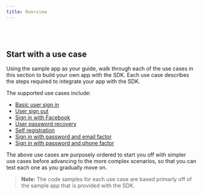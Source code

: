 ```yaml
---
title: Overview
---
```


<ApiLifecycle access="ie" /><br>
<ApiLifecycle access="Limited GA" /><br>

## Start with a use case

Using the sample app as your guide, walk through each of the use cases in
this section to build your own app with the SDK. Each use case describes
the steps required to integrate your app with the SDK.

The supported use cases include:

* [Basic user sign in](/docs/guides/oie-embedded-sdk-use-cases/aspnet/oie-embedded-sdk-use-case-basic-sign-in/)
* [User sign out](/docs/guides/oie-embedded-sdk-use-cases/aspnet/oie-embedded-sdk-use-case-basic-sign-out/)
* [Sign in with Facebook](/docs/guides/oie-embedded-sdk-use-cases/aspnet/oie-embedded-sdk-use-case-sign-in-soc-idp/)
* [User password recovery](/docs/guides/oie-embedded-sdk-use-cases/aspnet/oie-embedded-sdk-use-case-pwd-recovery-mfa/)
* [Self registration](/docs/guides/oie-embedded-sdk-use-cases/aspnet/oie-embedded-sdk-use-case-self-reg/)
* [Sign in with password and email factor](/docs/guides/oie-embedded-sdk-use-cases/aspnet/oie-embedded-sdk-use-case-sign-in-pwd-email/)
* [Sign in with password and phone factor](/docs/guides/oie-embedded-sdk-use-cases/aspnet/oie-embedded-sdk-use-case-sign-in-pwd-phone/)

The above use cases are purposely ordered to start you off with simpler use cases before advancing to the more complex scenarios, so that you can test each one as you gradually move on.

> **Note:** The code samples for each use case are based primarly off of the sample app that is provided with the SDK.
